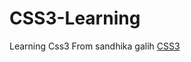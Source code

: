 # CSS3-Learning
Learning Css3 From sandhika galih 
[CSS3](https://link-url-here.org](https://www.youtube.com/playlist?list=PLFIM0718LjIVCmrSWbZPKCccCkfFw-Naa)https://www.youtube.com/playlist?list=PLFIM0718LjIVCmrSWbZPKCccCkfFw-Naa)
